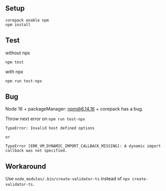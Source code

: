 ## Setup

    corepack enable npm
    npm install

## Test

without npx

    npm test

with npx 

    npm run test-npx
    
## Bug

Node 16 + packageManager: npm@6.14.16 + corepack has a bug.

Throw next error on `npm run test-npx`

    TypeError: Invalid host defined options
    
    or 
    
    TypeError [ERR_VM_DYNAMIC_IMPORT_CALLBACK_MISSING]: A dynamic import callback was not specified.


## Workaround

Use `node_modules/.bin/create-validator-ts` instead of `npx create-validator-ts`.

